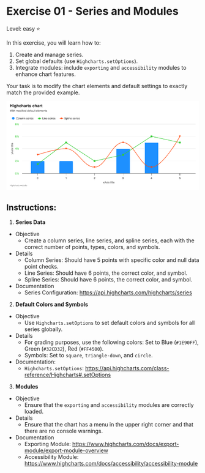 # Exercise 01 - Series and Modules
Level: easy ⭐

In this exercise, you will learn how to:
1. Create and manage series.
2. Set global defaults (use `Highcharts.setOptions`).
3. Integrate modules: include `exporting` and `accessibility` modules to enhance chart features.


Your task is to modify the chart elements and default settings to exactly match the provided example. 

![exercise.png](exercise.png)

## Instructions:
1. **Series Data**
* Objective
  * Create a column series, line series, and spline series, each with the correct number of points, types, colors, and symbols.
* Details
  * Column Series: Should have 5 points with specific color and null data point checks.
  * Line Series: Should have 6 points, the correct color, and symbol.
  * Spline Series: Should have 6 points, the correct color, and symbol.
* Documentation
  * Series Configuration: https://api.highcharts.com/highcharts/series

2. **Default Colors and Symbols**
* Objective
  * Use `Highcharts.setOptions` to set default colors and symbols for all series globally.
* Details
  * For grading purposes, use the following colors: Set to Blue (`#1E90FF`), Green (`#32CD32`), Red (`#FF4500`).
  * Symbols: Set to `square`, `triangle-down`, and `circle`.
* Documentation:
  * `Highcharts.setOptions`: https://api.highcharts.com/class-reference/Highcharts#.setOptions

3. **Modules**
* Objective
  * Ensure that the `exporting` and `accessibility` modules are correctly loaded.
* Details
  * Ensure that the chart has a menu in the upper right corner and that there are no console warnings.
* Documentation
  * Exporting Module: https://www.highcharts.com/docs/export-module/export-module-overview
  * Accessibility Module: https://www.highcharts.com/docs/accessibility/accessibility-module




